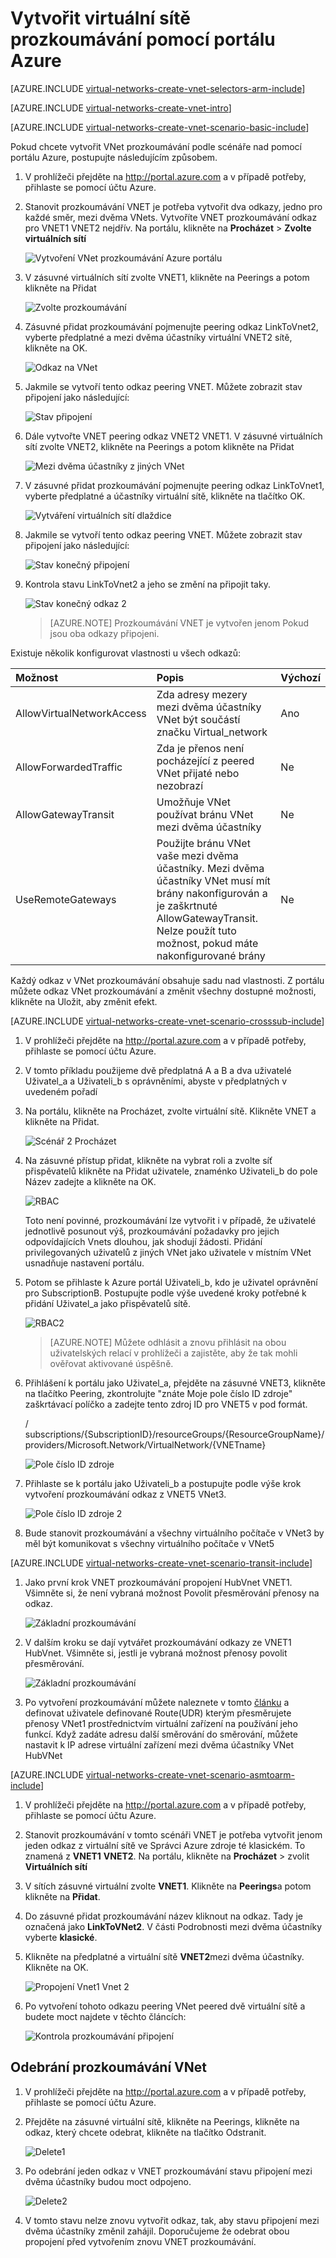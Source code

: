 <properties
   pageTitle="Vytvoření VNet prozkoumávání pomocí portálu Azure | Microsoft Azure"
   description="Zjistěte, jak vytvořit virtuální síť na portálu Azure správce prostředků."
   services="virtual-network"
   documentationCenter=""
   authors="NarayanAnnamalai"
   manager="jefco"
   editor=""
   tags="azure-resource-manager"/>

<tags
   ms.service="virtual-network"
   ms.devlang="na"
   ms.topic="hero-article"
   ms.tgt_pltfrm="na"
   ms.workload="infrastructure-services"
   ms.date="09/14/2016"
   ms.author="narayanannamalai;annahar"/>

# <a name="create-a-virtual-network-peering-using-the-azure-portal"></a>Vytvořit virtuální sítě prozkoumávání pomocí portálu Azure

[AZURE.INCLUDE [virtual-networks-create-vnet-selectors-arm-include](../../includes/virtual-networks-create-vnetpeering-selectors-arm-include.md)]

[AZURE.INCLUDE [virtual-networks-create-vnet-intro](../../includes/virtual-networks-create-vnetpeering-intro-include.md)]

[AZURE.INCLUDE [virtual-networks-create-vnet-scenario-basic-include](../../includes/virtual-networks-create-vnetpeering-scenario-basic-include.md)]

Pokud chcete vytvořit VNet prozkoumávání podle scénáře nad pomocí portálu Azure, postupujte následujícím způsobem.

1. V prohlížeči přejděte na http://portal.azure.com a v případě potřeby, přihlaste se pomocí účtu Azure.
2. Stanovit prozkoumávání VNET je potřeba vytvořit dva odkazy, jedno pro každé směr, mezi dvěma VNets. Vytvoříte VNET prozkoumávání odkaz pro VNET1 VNET2 nejdřív. Na portálu, klikněte na **Procházet** > **Zvolte virtuálních sítí**

    ![Vytvoření VNet prozkoumávání Azure portálu](./media/virtual-networks-create-vnetpeering-arm-portal/figure01.png)

3. V zásuvné virtuálních sítí zvolte VNET1, klikněte na Peerings a potom klikněte na Přidat

    ![Zvolte prozkoumávání](./media/virtual-networks-create-vnetpeering-arm-portal/figure02.png)

4. Zásuvné přidat prozkoumávání pojmenujte peering odkaz LinkToVnet2, vyberte předplatné a mezi dvěma účastníky virtuální VNET2 sítě, klikněte na OK.

    ![Odkaz na VNet](./media/virtual-networks-create-vnetpeering-arm-portal/figure03.png)

5. Jakmile se vytvoří tento odkaz peering VNET. Můžete zobrazit stav připojení jako následující:

    ![Stav připojení](./media/virtual-networks-create-vnetpeering-arm-portal/figure04.png)

6. Dále vytvořte VNET peering odkaz VNET2 VNET1. V zásuvné virtuálních sítí zvolte VNET2, klikněte na Peerings a potom klikněte na Přidat

    ![Mezi dvěma účastníky z jiných VNet](./media/virtual-networks-create-vnetpeering-arm-portal/figure05.png)

7. V zásuvné přidat prozkoumávání pojmenujte peering odkaz LinkToVnet1, vyberte předplatné a účastníky virtuální sítě, klikněte na tlačítko OK.

    ![Vytváření virtuálních sítí dlaždice](./media/virtual-networks-create-vnetpeering-arm-portal/figure06.png)

8. Jakmile se vytvoří tento odkaz peering VNET. Můžete zobrazit stav připojení jako následující:

    ![Stav konečný připojení](./media/virtual-networks-create-vnetpeering-arm-portal/figure07.png)

9. Kontrola stavu LinkToVnet2 a jeho se změní na připojit taky.  

    ![Stav konečný odkaz 2](./media/virtual-networks-create-vnetpeering-arm-portal/figure08.png)

    > [AZURE.NOTE] Prozkoumávání VNET je vytvořen jenom Pokud jsou oba odkazy připojeni.

Existuje několik konfigurovat vlastnosti u všech odkazů:

|Možnost|Popis|Výchozí|
|:-----|:----------|:------|
|AllowVirtualNetworkAccess|Zda adresy mezery mezi dvěma účastníky VNet být součástí značku Virtual_network|Ano|
|AllowForwardedTraffic|Zda je přenos není pocházející z peered VNet přijaté nebo nezobrazí|Ne|
|AllowGatewayTransit|Umožňuje VNet používat bránu VNet mezi dvěma účastníky|Ne|
|UseRemoteGateways|Použijte bránu VNet vaše mezi dvěma účastníky. Mezi dvěma účastníky VNet musí mít brány nakonfigurován a je zaškrtnuté AllowGatewayTransit. Nelze použít tuto možnost, pokud máte nakonfigurované brány|Ne|

Každý odkaz v VNet prozkoumávání obsahuje sadu nad vlastnosti. Z portálu můžete odkaz VNet prozkoumávání a změnit všechny dostupné možnosti, klikněte na Uložit, aby změnit efekt.

[AZURE.INCLUDE [virtual-networks-create-vnet-scenario-crosssub-include](../../includes/virtual-networks-create-vnetpeering-scenario-crosssub-include.md)]

1. V prohlížeči přejděte na http://portal.azure.com a v případě potřeby, přihlaste se pomocí účtu Azure.
2. V tomto příkladu použijeme dvě předplatná A a B a dva uživatelé Uživatel_a a Uživateli_b s oprávněními, abyste v předplatných v uvedeném pořadí
3. Na portálu, klikněte na Procházet, zvolte virtuální sítě. Klikněte VNET a klikněte na Přidat.

    ![Scénář 2 Procházet](./media/virtual-networks-create-vnetpeering-arm-portal/figure09.png)

4. Na zásuvné přístup přidat, klikněte na vybrat roli a zvolte síť přispěvatelů klikněte na Přidat uživatele, znaménko Uživateli_b do pole Název zadejte a klikněte na OK.

    ![RBAC](./media/virtual-networks-create-vnetpeering-arm-portal/figure10.png)

    Toto není povinné, prozkoumávání lze vytvořit i v případě, že uživatelé jednotlivě posunout výš, prozkoumávání požadavky pro jejich odpovídajících Vnets dlouhou, jak shodují žádosti. Přidání privilegovaných uživatelů z jiných VNet jako uživatele v místním VNet usnadňuje nastavení portálu.

5. Potom se přihlaste k Azure portál Uživateli_b, kdo je uživatel oprávnění pro SubscriptionB. Postupujte podle výše uvedené kroky potřebné k přidání Uživatel_a jako přispěvatelů sítě.

    ![RBAC2](./media/virtual-networks-create-vnetpeering-arm-portal/figure11.png)

    > [AZURE.NOTE] Můžete odhlásit a znovu přihlásit na obou uživatelských relací v prohlížeči a zajistěte, aby že tak mohli ověřovat aktivované úspěšně.

6. Přihlášení k portálu jako Uživatel_a, přejděte na zásuvné VNET3, klikněte na tlačítko Peering, zkontrolujte "znáte Moje pole číslo ID zdroje" zaškrtávací políčko a zadejte tento zdroj ID pro VNET5 v pod formát.

    / subscriptions/{SubscriptionID}/resourceGroups/{ResourceGroupName}/providers/Microsoft.Network/VirtualNetwork/{VNETname}

    ![Pole číslo ID zdroje](./media/virtual-networks-create-vnetpeering-arm-portal/figure12.png)

7. Přihlaste se k portálu jako Uživateli_b a postupujte podle výše krok vytvoření prozkoumávání odkaz z VNET5 VNet3.

    ![Pole číslo ID zdroje 2](./media/virtual-networks-create-vnetpeering-arm-portal/figure13.png)

8. Bude stanovit prozkoumávání a všechny virtuálního počítače v VNet3 by měl být komunikovat s všechny virtuálního počítače v VNet5

[AZURE.INCLUDE [virtual-networks-create-vnet-scenario-transit-include](../../includes/virtual-networks-create-vnetpeering-scenario-transit-include.md)]

1. Jako první krok VNET prozkoumávání propojení HubVnet VNET1. Všimněte si, že není vybraná možnost Povolit přesměrování přenosy na odkaz.

    ![Základní prozkoumávání](./media/virtual-networks-create-vnetpeering-arm-portal/figure14.png)

2. V dalším kroku se dají vytvářet prozkoumávání odkazy ze VNET1 HubVnet. Všimněte si, jestli je vybraná možnost přenosy povolit přesměrování.

    ![Základní prozkoumávání](./media/virtual-networks-create-vnetpeering-arm-portal/figure15a.png)

3. Po vytvoření prozkoumávání můžete naleznete v tomto [článku](virtual-network-create-udr-arm-ps.md) a definovat uživatele definované Route(UDR) kterým přesměrujete přenosy VNet1 prostřednictvím virtuální zařízení na používání jeho funkcí. Když zadáte adresu další směrování do směrování, můžete nastavit k IP adrese virtuální zařízení mezi dvěma účastníky VNet HubVNet


[AZURE.INCLUDE [virtual-networks-create-vnet-scenario-asmtoarm-include](../../includes/virtual-networks-create-vnetpeering-scenario-asmtoarm-include.md)]



1. V prohlížeči přejděte na http://portal.azure.com a v případě potřeby, přihlaste se pomocí účtu Azure.

2. Stanovit prozkoumávání v tomto scénáři VNET je potřeba vytvořit jenom jeden odkaz z virtuální sítě ve Správci Azure zdroje té klasickém. To znamená z **VNET1** **VNET2**. Na portálu, klikněte na **Procházet** > zvolit **Virtuálních sítí**

3. V sítích zásuvné virtuální zvolte **VNET1**. Klikněte na **Peerings**a potom klikněte na **Přidat**.

4. Do zásuvné přidat prozkoumávání název kliknout na odkaz. Tady je označená jako **LinkToVNet2**. V části Podrobnosti mezi dvěma účastníky vyberte **klasické**.

5. Klikněte na předplatné a virtuální sítě **VNET2**mezi dvěma účastníky. Klikněte na OK.

    ![Propojení Vnet1 Vnet 2](./media/virtual-networks-create-vnetpeering-arm-portal/figure18.png)

6. Po vytvoření tohoto odkazu peering VNet peered dvě virtuální sítě a budete moct najdete v těchto článcích:

    ![Kontrola prozkoumávání připojení](./media/virtual-networks-create-vnetpeering-arm-portal/figure19.png)


## <a name="remove-vnet-peering"></a>Odebrání prozkoumávání VNet

1.  V prohlížeči přejděte na http://portal.azure.com a v případě potřeby, přihlaste se pomocí účtu Azure.
2.  Přejděte na zásuvné virtuální sítě, klikněte na Peerings, klikněte na odkaz, který chcete odebrat, klikněte na tlačítko Odstranit.

    ![Delete1](./media/virtual-networks-create-vnetpeering-arm-portal/figure15.png)

3. Po odebrání jeden odkaz v VNET prozkoumávání stavu připojení mezi dvěma účastníky budou moct odpojeno.

    ![Delete2](./media/virtual-networks-create-vnetpeering-arm-portal/figure16.png)

4. V tomto stavu nelze znovu vytvořit odkaz, tak, aby stavu připojení mezi dvěma účastníky změnil zahájil. Doporučujeme že odebrat obou propojení před vytvořením znovu VNET prozkoumávání.
